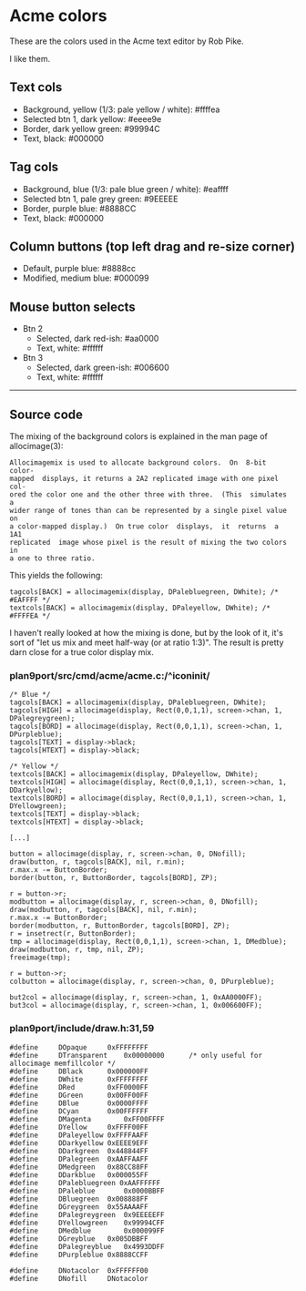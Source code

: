 # Acme colors

These are the colors used in the Acme text editor by Rob Pike.

I like them.

## Text cols

* Background, yellow (1/3: pale yellow / white): #ffffea
* Selected btn 1, dark yellow: #eeee9e
* Border, dark yellow green: #99994C
* Text, black: #000000


## Tag cols

* Background, blue (1/3: pale blue green / white): #eaffff
* Selected btn 1, pale grey green: #9EEEEE
* Border, purple blue: #8888CC
* Text, black: #000000


## Column buttons (top left drag and re-size corner)

* Default, purple blue: #8888cc
* Modified, medium blue: #000099


## Mouse button selects

* Btn 2
	* Selected, dark red-ish: #aa0000
	* Text, white: #ffffff
* Btn 3
	* Selected, dark green-ish: #006600
	* Text, white: #ffffff


---


## Source code

The mixing of the background colors is explained in the man page of allocimage(3):

	Allocimagemix is used to allocate background colors.  On  8-bit  color-
	mapped  displays, it returns a 2A2 replicated image with one pixel col-
	ored the color one and the other three with three.  (This  simulates  a
	wider range of tones than can be represented by a single pixel value on
	a color-mapped display.)  On true color  displays,  it  returns  a  1A1
	replicated  image whose pixel is the result of mixing the two colors in
	a one to three ratio.

This yields the following:

	tagcols[BACK] = allocimagemix(display, DPalebluegreen, DWhite); /* #EAFFFF */
	textcols[BACK] = allocimagemix(display, DPaleyellow, DWhite); /* #FFFFEA */

I haven't really looked at how the mixing is done, but by the look of it, it's sort of "let us mix and meet half-way (or at ratio 1:3)". The result is pretty darn close for a true color display mix.


### plan9port/src/cmd/acme/acme.c:/^iconinit/

	/* Blue */
	tagcols[BACK] = allocimagemix(display, DPalebluegreen, DWhite);
	tagcols[HIGH] = allocimage(display, Rect(0,0,1,1), screen->chan, 1, DPalegreygreen);
	tagcols[BORD] = allocimage(display, Rect(0,0,1,1), screen->chan, 1, DPurpleblue);
	tagcols[TEXT] = display->black;
	tagcols[HTEXT] = display->black;

	/* Yellow */
	textcols[BACK] = allocimagemix(display, DPaleyellow, DWhite);
	textcols[HIGH] = allocimage(display, Rect(0,0,1,1), screen->chan, 1, DDarkyellow);
	textcols[BORD] = allocimage(display, Rect(0,0,1,1), screen->chan, 1, DYellowgreen);
	textcols[TEXT] = display->black;
	textcols[HTEXT] = display->black;
	
	[...]
	
	button = allocimage(display, r, screen->chan, 0, DNofill);
	draw(button, r, tagcols[BACK], nil, r.min);
	r.max.x -= ButtonBorder;
	border(button, r, ButtonBorder, tagcols[BORD], ZP);

	r = button->r;
	modbutton = allocimage(display, r, screen->chan, 0, DNofill);
	draw(modbutton, r, tagcols[BACK], nil, r.min);
	r.max.x -= ButtonBorder;
	border(modbutton, r, ButtonBorder, tagcols[BORD], ZP);
	r = insetrect(r, ButtonBorder);
	tmp = allocimage(display, Rect(0,0,1,1), screen->chan, 1, DMedblue);
	draw(modbutton, r, tmp, nil, ZP);
	freeimage(tmp);

	r = button->r;
	colbutton = allocimage(display, r, screen->chan, 0, DPurpleblue);

	but2col = allocimage(display, r, screen->chan, 1, 0xAA0000FF);
	but3col = allocimage(display, r, screen->chan, 1, 0x006600FF);


### plan9port/include/draw.h:31,59

	#define 	DOpaque		0xFFFFFFFF
	#define 	DTransparent	0x00000000		/* only useful for allocimage memfillcolor */
	#define 	DBlack		0x000000FF
	#define 	DWhite		0xFFFFFFFF
	#define 	DRed		0xFF0000FF
	#define 	DGreen		0x00FF00FF
	#define 	DBlue		0x0000FFFF
	#define 	DCyan		0x00FFFFFF
	#define 	DMagenta		0xFF00FFFF
	#define 	DYellow		0xFFFF00FF
	#define 	DPaleyellow	0xFFFFAAFF
	#define 	DDarkyellow	0xEEEE9EFF
	#define 	DDarkgreen	0x448844FF
	#define 	DPalegreen	0xAAFFAAFF
	#define 	DMedgreen	0x88CC88FF
	#define 	DDarkblue	0x000055FF
	#define 	DPalebluegreen 0xAAFFFFFF
	#define 	DPaleblue		0x0000BBFF
	#define 	DBluegreen	0x008888FF
	#define 	DGreygreen	0x55AAAAFF
	#define 	DPalegreygreen	0x9EEEEEFF
	#define 	DYellowgreen	0x99994CFF
	#define 	DMedblue		0x000099FF
	#define 	DGreyblue	0x005DBBFF
	#define 	DPalegreyblue	0x4993DDFF
	#define 	DPurpleblue	0x8888CCFF
	
	#define 	DNotacolor	0xFFFFFF00
	#define 	DNofill		DNotacolor
